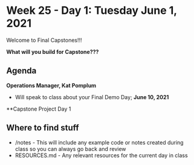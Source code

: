 # Week 25 - Day 1: Tuesday June 1, 2021

Welcome to Final Capstones!!!

**What will you build for Capstone???**

## Agenda

**Operations Manager, Kat Pomplum**
- Will speak to class about your Final Demo Day; **June 10, 2021**

**Capstone Project Day 1



## Where to find stuff
- /notes - This will include any example code or notes created during class so you can always go back and review
- RESOURCES.md - Any relevant resources for the current day in class

